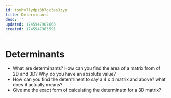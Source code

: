 ```yaml
---
id: toyhv7lydpz3b7gc3es3zyp
title: Determinants
desc: ''
updated: 1745947967663
created: 1745947963591
---
```



# Determinants
- What are determinants? How can you find the area of a matrix from of 2D and 3D? Why do you have an absolute value?
- How can you find the determinent to say a 4 x 4 matrix and above? what does it actually means?
- Give me the exact form of calculating the determinatn for a 3D matrix?


